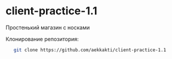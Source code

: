# client-practice-1.1

Простенький магазин с носками

Клонирование репозитория:
```bash
   git clone https://github.com/aekkakti/client-practice-1.1

```
